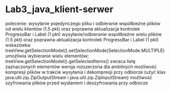 # Lab3_java_klient-serwer

polecenie:
wysyłanie pojedynczego pliku i odbieranie współbieżne plików od wielu klientów (1.5 pkt) oraz poprawna aktualizacja kontrolek ProgressBar i Label (1 pkt)
wysyłanie/odbieranie współbieżne wielu plików (1.5 pkt) oraz poprawna aktualizacja kontrolek ProgressBar i Label (1 pkt) 
wskazówka: treeView.getSelectionModel().setSelectionMode(SelectionMode.MULTIPLE) umożliwia wybieranie wielu elementów; treeView.getSelectionModel().getSelectedItems() zwraca listę zaznaczonych elementów
wersja rozszerzona dla ambitnych
możliwość kompresji plików w trakcie wysyłania i dekompresji przy odbiorze
(użyć klas java.util.zip.ZipOutputStream i java.util.zip.ZipInputStream)
możliwość szyfrowania plików przed wysłaniem i deszyfrowania przy odbiorze
